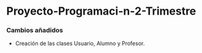 # Proyecto-Programaci-n-2-Trimestre


### Cambios añadidos
- Creación de las clases Usuario, Alumno y Profesor.